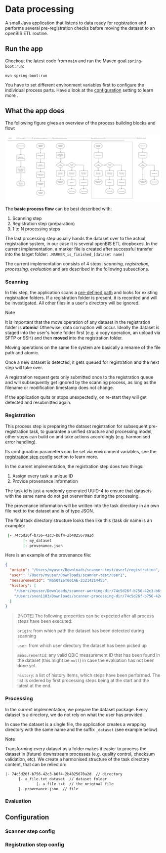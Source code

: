 # Data processing

A small Java application that listens to data ready for registration and performs several
pre-registration
checks before moving the dataset to an openBIS ETL routine.

## Run the app

Checkout the latest code from `main` and run the Maven goal `spring-boot:run`:

```
mvn spring-boot:run
```

You have to set different environment variables first to configure the individual process parts.
Have a look at the [configuration](#configuration) setting to learn more .

## What the app does

The following figure gives an overview of the process building blocks and flow:

<img src="./img/process-flow.jpg">

The **basic process flow** can be best described with:

1. Scanning step
2. Registration step (preparation)
3. 1 to N processing steps

The last processing step usually hands the dataset over to the actual registration system, in our
case it is several
openBIS ETL dropboxes. In the current implementation, a marker file is created after successful
transfer into the target folder: `.MARKER_is_finished_[dataset name]`

The current implementation consists of 4 steps: _scanning, registration, processing, evaluation_ and
are described in the following subsections.

### Scanning

In this step, the application scans a [pre-defined path](#scanner-step-config) and looks for
existing registration folders.
If a registration folder is present, it is recorded and will be investigated. All other files in a
user's directory will be ignored.

> [!NOTE]
> It is important that the move operation of any dataset in the registration folder is **atomic**!
> Otherwise, data corruption will occur. Ideally the dataset is staged into the user's home folder
> first (e.g. a copy operation, an upload via SFTP or SSH) and then **moved** into the registration
> folder.
>
> Moving operations on the same file system are basically a rename of the file path and
> atomic.

Once a new dataset is detected, it gets queued for registration and the next step will take over.

A registration request gets only submitted once to the registration queue and will subsequently get
ignored by the scanning process, as long as the filename or modification timestamp does not change.

If the application quits or stops unexpectedly, on re-start they will get detected and resubmitted
again.

### Registration

This process step is preparing the dataset registration for subsequent pre-registration task, to
guarantee a unified structure and processing model, other steps can build on and take actions
accordingly (e.g.
harmonised error handling).

Its configuration parameters can be set via environment variables, see
the [registration step config](#registration-step-config) section to learn more.

In the current implementation, the registration step does two things:

1. Assign every task a unique ID
2. Provide provenance information

The task id is just a randomly generated UUID-4 to ensure that datasets with the same name do not
get
overwritten during the processing.

The provenance information will be written into the task directory in an own file next to the
dataset
and is of type JSON.

The final task directory structure looks then like this (task dir name is an example):

```bash provenance.json
 |- 74c5d26f-b756-42c3-b6f4-2b4825670a2d
        |- my_dataset
        |- provenance.json
```

Here is an example of the provenance file:

```json
{
  "origin": "/Users/myuser/Downloads/scanner-test/user1/registration",
  "user": "/Users/myuser/Downloads/scanner-test/user1",
  "measurementId": "NGSQTEST001AE-23214214455",
  "history": [
    "/Users/myuser/Downloads/scanner-working-dir/74c5d26f-b756-42c3-b6f4-2b4825670a2d/proteomics_measurements(48).xlsx",
    "/Users/sven1103/Downloads/scanner-processing-dir/74c5d26f-b756-42c3-b6f4-2b4825670a2d"
  ]
}
```

> [!NOTE] The following properties can be expected after all process steps have been executed:
>
> `origin`: from which path the dataset has been detected during scanning
>
> `user`:  from which user directory the dataset has been picked up
>
> `measurementId`: any valid QBiC measurement ID that has been found in the dataset (this might
> be `null`) in case the evaluation has not been done yet.
>
> `history`: a list of history items, which steps have been performed. The list is ordered by first
> processing steps being at the start and the latest at the end.

### Processing

In the current implementation, we prepare the dataset package. Every dataset is a directory, we do
not rely
on what the user has provided.

In case the dataset is a single file, the application creates a wrapping directory with the same
name and the suffix `_dataset` (see example below).

> [!NOTE]
> Transforming every dataset as a folder makes it easier to process the dataset in (future)
> downstream processes (e.g. quality control, checksum validation, etc).
> We create a harmonised structure of the task directory content, that can be relied on:
> 
> ```
> |- 74c5d26f-b756-42c3-b6f4-2b4825670a2d  // directory
>       |- a_file.txt_dataset  // dataset folder
>               |- a_file.txt  // the original file
>       |- provenance.json  // file
> ```



### Evaluation

## Configuration

### Scanner step config

### Registration step config




